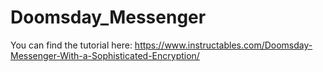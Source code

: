 # Doomsday_Messenger
You can find the tutorial here: https://www.instructables.com/Doomsday-Messenger-With-a-Sophisticated-Encryption/
